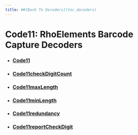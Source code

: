 ```yaml
---
title: ##[Back To Decoders](toc_decoders)
---
```

Code11: RhoElements Barcode Capture Decoders
===

* ### [Code11](code11)

* ### [Code11checkDigitCount](Code11CheckDigitCount)

* ### [Code11maxLength](Code11maxLength)

* ### [Code11minLength](Code11minLength)

* ### [Code11redundancy](Code11Redundancy)

* ### [Code11reportCheckDigit](Code11ReportCheckDigit)

